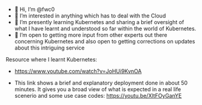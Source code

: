 - 👋 Hi, I’m @fwc0
- 👀 I’m interested in anything which has to deal with the Cloud
- 🌱 I’m presently learning Kubernetes and sharing a brief oversight of what I have learnt and understood so far within the world of Kubernetes.
- 💞️ I’m open to getting more input from other experts out there concerning Kubernetes and also open to getting corrections on updates about this intriguing service

Resource where I learnt Kubernetes: 
  - https://www.youtube.com/watch?v=JoHUi9KvnOA

  - This link shows a brief and explanatory deployment done in about 50 minutes. It gives you a broad view of what is expected in a real life scenerio and some use case codes: https://youtu.be/XltFOyGanYE
<!---
fwc0/fwc0 is a ✨ special ✨ repository because its `README.md` (this file) appears on your GitHub profile.
You can click the Preview link to take a look at your changes.
--->
